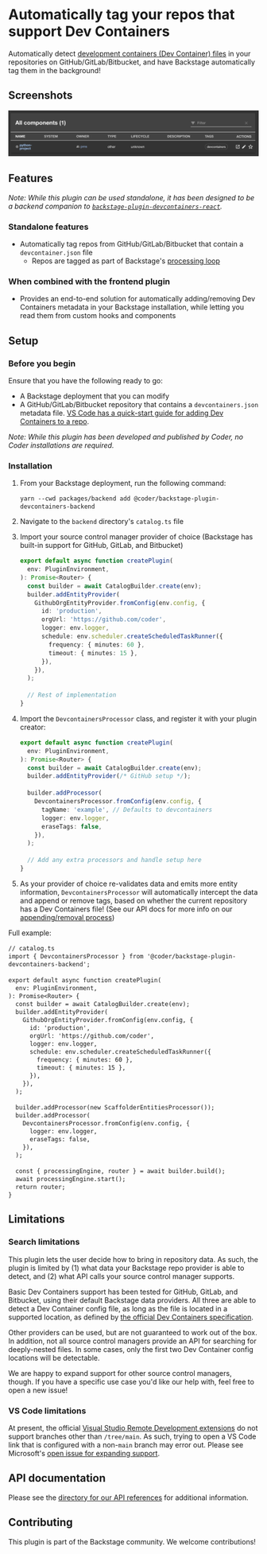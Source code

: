 # Automatically tag your repos that support Dev Containers

Automatically detect [development containers (Dev Container) files](https://containers.dev/) in your repositories on GitHub/GitLab/Bitbucket, and have Backstage automatically tag them in the background!

## Screenshots

![View of the default table component displaying custom tag data](./screenshots/table-view.png)

## Features

_Note: While this plugin can be used standalone, it has been designed to be a backend companion to [`backstage-plugin-devcontainers-react`](../backstage-plugin-devcontainers-react/README.md)._

### Standalone features

- Automatically tag repos from GitHub/GitLab/Bitbucket that contain a `devcontainer.json` file
  - Repos are tagged as part of Backstage's [processing loop](https://backstage.io/docs/features/software-catalog/life-of-an-entity/#processing)

### When combined with the frontend plugin

- Provides an end-to-end solution for automatically adding/removing Dev Containers metadata in your Backstage installation, while letting you read them from custom hooks and components

## Setup

### Before you begin

Ensure that you have the following ready to go:

- A Backstage deployment that you can modify
- A GitHub/GitLab/Bitbucket repository that contains a `devcontainers.json` metadata file. [VS Code has a quick-start guide for adding Dev Containers to a repo](https://code.visualstudio.com/docs/devcontainers/create-dev-container).

_Note: While this plugin has been developed and published by Coder, no Coder installations are required._

### Installation

1. From your Backstage deployment, run the following command:
   ```shell
   yarn --cwd packages/backend add @coder/backstage-plugin-devcontainers-backend
   ```
2. Navigate to the `backend` directory's `catalog.ts` file
3. Import your source control manager provider of choice (Backstage has built-in support for GitHub, GitLab, and Bitbucket)

   ```ts
   export default async function createPlugin(
     env: PluginEnvironment,
   ): Promise<Router> {
     const builder = await CatalogBuilder.create(env);
     builder.addEntityProvider(
       GithubOrgEntityProvider.fromConfig(env.config, {
         id: 'production',
         orgUrl: 'https://github.com/coder',
         logger: env.logger,
         schedule: env.scheduler.createScheduledTaskRunner({
           frequency: { minutes: 60 },
           timeout: { minutes: 15 },
         }),
       }),
     );

     // Rest of implementation
   }
   ```

4. Import the `DevcontainersProcessor` class, and register it with your plugin creator:

   ```ts
   export default async function createPlugin(
     env: PluginEnvironment,
   ): Promise<Router> {
     const builder = await CatalogBuilder.create(env);
     builder.addEntityProvider(/* GitHub setup */);

     builder.addProcessor(
       DevcontainersProcessor.fromConfig(env.config, {
         tagName: 'example', // Defaults to devcontainers
         logger: env.logger,
         eraseTags: false,
       }),
     );

     // Add any extra processors and handle setup here
   }
   ```

5. As your provider of choice re-validates data and emits more entity information, `DevcontainersProcessor` will automatically intercept the data and append or remove tags, based on whether the current repository has a Dev Containers file! (See our API docs for more info on our [appending/removal process](./docs/classes.md#notes))

Full example:

```tsx
// catalog.ts
import { DevcontainersProcessor } from '@coder/backstage-plugin-devcontainers-backend';

export default async function createPlugin(
  env: PluginEnvironment,
): Promise<Router> {
  const builder = await CatalogBuilder.create(env);
  builder.addEntityProvider(
    GithubOrgEntityProvider.fromConfig(env.config, {
      id: 'production',
      orgUrl: 'https://github.com/coder',
      logger: env.logger,
      schedule: env.scheduler.createScheduledTaskRunner({
        frequency: { minutes: 60 },
        timeout: { minutes: 15 },
      }),
    }),
  );

  builder.addProcessor(new ScaffolderEntitiesProcessor());
  builder.addProcessor(
    DevcontainersProcessor.fromConfig(env.config, {
      logger: env.logger,
      eraseTags: false,
    }),
  );

  const { processingEngine, router } = await builder.build();
  await processingEngine.start();
  return router;
}
```

## Limitations

### Search limitations

This plugin lets the user decide how to bring in repository data. As such, the plugin is limited by (1) what data your Backstage repo provider is able to detect, and (2) what API calls your source control manager supports.

Basic Dev Containers support has been tested for GitHub, GitLab, and Bitbucket, using their default Backstage data providers. All three are able to detect a Dev Container config file, as long as the file is located in a supported location, as defined by [the official Dev Containers specification](https://containers.dev/implementors/spec/#devcontainerjson).

Other providers can be used, but are not guaranteed to work out of the box. In addition, not all source control managers provide an API for searching for deeply-nested files. In some cases, only the first two Dev Container config locations will be detectable.

We are happy to expand support for other source control managers, though. If you have a specific use case you'd like our help with, feel free to open a new issue!

### VS Code limitations

At present, the official [Visual Studio Remote Development extensions](https://github.com/microsoft/vscode-remote-release) do not support branches other than `/tree/main`. As such, trying to open a VS Code link that is configured with a non-`main` branch may error out. Please see Microsoft's [open issue for expanding support](https://github.com/microsoft/vscode-remote-release/issues/4296).

## API documentation

Please see the [directory for our API references](./docs/README.md) for additional information.

## Contributing

This plugin is part of the Backstage community. We welcome contributions!
